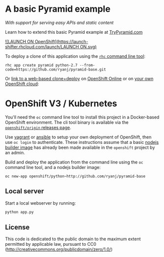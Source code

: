 # A basic Pyramid example
*With support for serving easy APIs and static content*

Learn how to extend this basic Pyramid example at [TryPyramid.com](http://trypyramid.com/)

[![LAUNCH ON OpenShift](https://launch-shifter.rhcloud.com/launch/LAUNCH ON.svg)](https://launch-shifter.rhcloud.com/r?url=https%3A%2F%2Fopenshift.redhat.com%2Fapp%2Fconsole%2Fapplication_type%2Fcustom%3F%26cartridges%5B%5D%3Dpython%26initial_git_url%3Dhttps%3A%2F%2Fgithub.com%2Fryanj%2Fpyramid-base.git%26name%3Dpyramid)

To deploy a clone of this application using the [`rhc` command line tool](http://rubygems.org/gems/rhc):

    rhc app create pyramid python-2.7 --from-code=https://github.com/ryanj/pyramid-base.git
    
Or [link to a web-based clone+deploy](https://openshift.redhat.com/app/console/application_type/custom?cartridges%5B%5D=python-2.7&initial_git_url=https%3A%2F%2Fgithub.com%2Fryanj%2Fpyramid-base.git) on [OpenShift Online](http://OpenShift.com) or on [your own OpenShift cloud](http://openshift.org/): 

# OpenShift V3 / Kubernetes

You'll need the `oc` command line tool to install this project in a Docker-based OpenShift environment.  The cli tool binary is available via the [`openshift/origin` releases page](https://github.com/openshift/origin/releases/).

Use [vagrant](http://openshift.org/vm) or [ansible](https://github.com/openshift/openshift-ansible) to setup your own deployment of OpenShift, then use `oc login` to authenticate. These instructions assume that a basic [nodejs builder image](https://github.com/openshift/origin/tree/master/examples/image-streams) has already been made available in the `openshift` project by an admin.

Build and deploy the application from the command line using the `oc` command line tool, and a nodejs builder image:

    oc new-app openshift/python~http://github.com/ryanj/pyramid-base

## Local server
Start a local webserver by running:

```bash
python app.py
```

## License
This code is dedicated to the public domain to the maximum extent permitted by applicable law, pursuant to CC0 (http://creativecommons.org/publicdomain/zero/1.0/)
